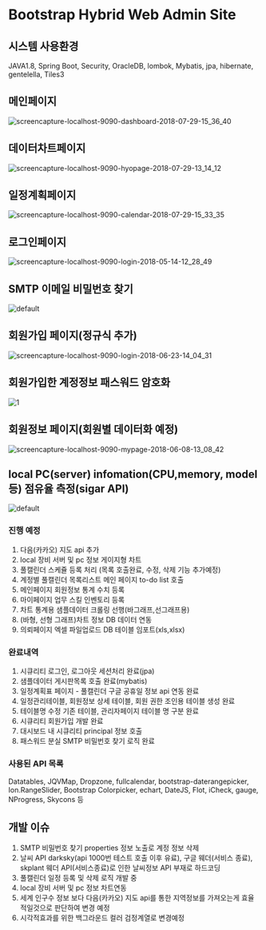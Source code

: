 # Bootstrap Hybrid Web Admin Site
## 시스템 사용환경
JAVA1.8, Spring Boot, Security, OracleDB, lombok, Mybatis, jpa, hibernate, gentelella, Tiles3

## 메인페이지
![screencapture-localhost-9090-dashboard-2018-07-29-15_36_40](https://user-images.githubusercontent.com/12209348/43363683-45fd9a32-9345-11e8-9e76-4c96e39ace30.png)

## 데이터차트페이지
![screencapture-localhost-9090-hyopage-2018-07-29-13_14_12](https://user-images.githubusercontent.com/12209348/43362941-450339c4-9332-11e8-9277-6694821ee320.png)

## 일정계획페이지
![screencapture-localhost-9090-calendar-2018-07-29-15_33_35](https://user-images.githubusercontent.com/12209348/43363652-d2852e80-9344-11e8-8424-53bb0b09291a.png)

## 로그인페이지
![screencapture-localhost-9090-login-2018-05-14-12_28_49](https://user-images.githubusercontent.com/12209348/39977138-c70af462-5772-11e8-89f5-fd99f96a6de2.png)

## SMTP 이메일 비밀번호 찾기
![default](https://user-images.githubusercontent.com/12209348/40882898-7e6d85c2-672a-11e8-8a32-2b227c267d16.PNG)

## 회원가입 페이지(정규식 추가)
![screencapture-localhost-9090-login-2018-06-23-14_04_31](https://user-images.githubusercontent.com/12209348/41805990-c386016a-76ee-11e8-8081-4e2a1467caed.png)

## 회원가입한 계정정보 패스워드 암호화
![1](https://user-images.githubusercontent.com/12209348/41805983-90200564-76ee-11e8-8c9d-ae10c214f873.PNG)

## 회원정보 페이지(회원별 데이터화 예정)
![screencapture-localhost-9090-mypage-2018-06-08-13_08_42](https://user-images.githubusercontent.com/12209348/41138730-44814f86-6b1e-11e8-995b-a592d267f941.png)

## local PC(server) infomation(CPU,memory, model 등) 점유율 측정(sigar API)
![default](https://user-images.githubusercontent.com/12209348/43362948-91c6f26e-9332-11e8-9ef2-5738fb58c32e.PNG)


### 진행 예정
1. 다음(카카오) 지도 api 추가  
2. local 장비 서버 및 pc 정보 게이지형 차트
3. 풀캘린더 스케쥴 등록 처리 (목록 호출완료, 수정, 삭제 기능 추가예정)
4. 계정별 풀캘린더 목록리스트 메인 페이지 to-do list 호출
5. 메인페이지 회원정보 통계 수치 등록
6. 마이페이지 업무 스킬 인벤토리 등록 
7. 차트 통계용 샘플데이터 크롤링 선행(바그래프,선그래프용)
8. (바형, 선형 그래프)차트 정보 DB 데이터 연동
9. 의뢰페이지 엑셀 파일업로드 DB 테이블 임포트(xls,xlsx)

### 완료내역
1. 시큐리티 로그인, 로그아웃 세션처리 완료(jpa)
2. 샘플데이터 게시판목록 호출 완료(mybatis)
3. 일정계획표 페이지 - 풀캘린더 구글 공휴일 정보 api 연동 완료
4. 일정관리테이블, 회원정보 상세 테이블, 회원 권한 조인용 테이블 생성 완료
5. 테이블명 수정 기존 테이블, 관리자페이지 테이블 명 구분 완료
6. 시큐리티 회원가입 개발 완료
7. 대시보드 내 시큐리티 principal 정보 호출
8. 패스워드 분실 SMTP 비밀번호 찾기 로직 완료

### 사용된 API 목록
Datatables,
JQVMap,
Dropzone,
fullcalendar,
bootstrap-daterangepicker,
Ion.RangeSlider,
Bootstrap Colorpicker,
echart,
DateJS,
Flot,
iCheck,
gauge,
NProgress,
Skycons 등

## 개발 이슈
1. SMTP 비밀번호 찾기 properties 정보 노출로 계정 정보 삭제
2. 날씨 API darksky(api 1000번 테스트 호출 이후 유료), 구글 웨더(서비스 종료), skplant 웨더 API(서비스종료)로 인한 날씨정보 API 부재로 하드코딩 
3. 풀캘린더 일정 등록 및 삭제 로직 개발 중
4. local 장비 서버 및 pc 정보 차트연동
5. 세계 인구수 정보 보다 다음(카카오) 지도 api를 통한 지역정보를 가져오는게 효율적일것으로 판단하여 변경 예정
6. 시각적효과를 위한 백그라운드 컬러 검정계열로 변경예정

